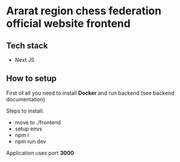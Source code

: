 # Ararat region chess federation official website frontend

## Tech stack
- Next JS

## How to setup
First of all you need to install **Docker** and run backend (see backend documentation)

Steps to install:
- move to ./frontend
- setup envs
- npm i
- npm run dev

Application uses port **3000**